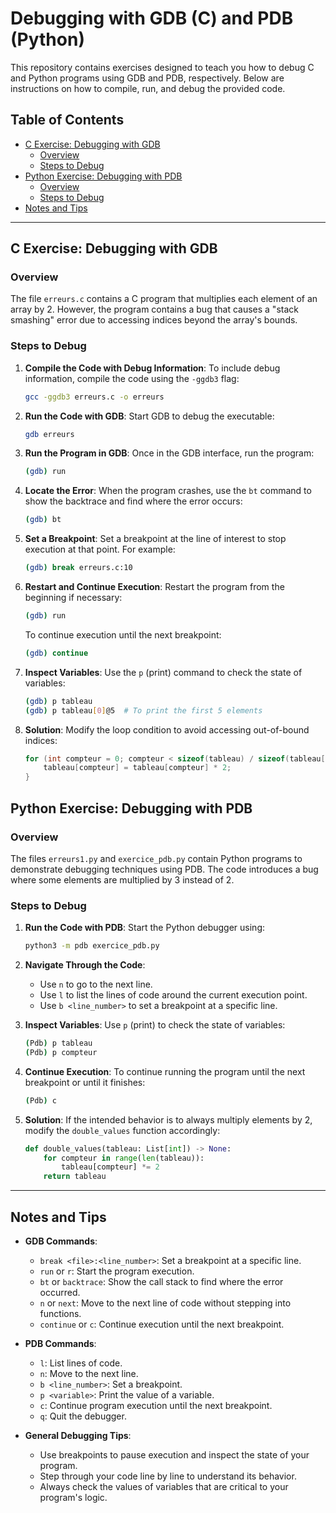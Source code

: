 # Debugging with GDB (C) and PDB (Python)

This repository contains exercises designed to teach you how to debug C and Python programs using GDB and PDB, respectively. Below are instructions on how to compile, run, and debug the provided code.

## Table of Contents

- [C Exercise: Debugging with GDB](#c-exercise-debugging-with-gdb)
  - [Overview](#overview)
  - [Steps to Debug](#steps-to-debug)
- [Python Exercise: Debugging with PDB](#python-exercise-debugging-with-pdb)
  - [Overview](#overview-1)
  - [Steps to Debug](#steps-to-debug-1)
- [Notes and Tips](#notes-and-tips)

---

## C Exercise: Debugging with GDB

### Overview

The file `erreurs.c` contains a C program that multiplies each element of an array by 2. However, the program contains a bug that causes a "stack smashing" error due to accessing indices beyond the array's bounds.

### Steps to Debug

1. **Compile the Code with Debug Information**:
   To include debug information, compile the code using the `-ggdb3` flag:
   ```bash
   gcc -ggdb3 erreurs.c -o erreurs
   ```

2. **Run the Code with GDB**:
   Start GDB to debug the executable:
   ```bash
   gdb erreurs
   ```

3. **Run the Program in GDB**:
   Once in the GDB interface, run the program:
   ```bash
   (gdb) run
   ```

4. **Locate the Error**:
   When the program crashes, use the `bt` command to show the backtrace and find where the error occurs:
   ```bash
   (gdb) bt
   ```

5. **Set a Breakpoint**:
   Set a breakpoint at the line of interest to stop execution at that point. For example:
   ```bash
   (gdb) break erreurs.c:10
   ```

6. **Restart and Continue Execution**:
   Restart the program from the beginning if necessary:
   ```bash
   (gdb) run
   ```

   To continue execution until the next breakpoint:
   ```bash
   (gdb) continue
   ```

7. **Inspect Variables**:
   Use the `p` (print) command to check the state of variables:
   ```bash
   (gdb) p tableau
   (gdb) p tableau[0]@5  # To print the first 5 elements
   ```

8. **Solution**:
   Modify the loop condition to avoid accessing out-of-bound indices:
   ```c
   for (int compteur = 0; compteur < sizeof(tableau) / sizeof(tableau[0]); compteur++) {
       tableau[compteur] = tableau[compteur] * 2;
   }
   ```

## Python Exercise: Debugging with PDB

### Overview

The files `erreurs1.py` and `exercice_pdb.py` contain Python programs to demonstrate debugging techniques using PDB. The code introduces a bug where some elements are multiplied by 3 instead of 2.

### Steps to Debug

1. **Run the Code with PDB**:
   Start the Python debugger using:
   ```bash
   python3 -m pdb exercice_pdb.py
   ```

2. **Navigate Through the Code**:
   - Use `n` to go to the next line.
   - Use `l` to list the lines of code around the current execution point.
   - Use `b <line_number>` to set a breakpoint at a specific line.

3. **Inspect Variables**:
   Use `p` (print) to check the state of variables:
   ```bash
   (Pdb) p tableau
   (Pdb) p compteur
   ```

4. **Continue Execution**:
   To continue running the program until the next breakpoint or until it finishes:
   ```bash
   (Pdb) c
   ```

5. **Solution**:
   If the intended behavior is to always multiply elements by 2, modify the `double_values` function accordingly:
   ```python
   def double_values(tableau: List[int]) -> None:
       for compteur in range(len(tableau)):
           tableau[compteur] *= 2
       return tableau
   ```

---

## Notes and Tips

- **GDB Commands**:
  - `break <file>:<line_number>`: Set a breakpoint at a specific line.
  - `run` or `r`: Start the program execution.
  - `bt` or `backtrace`: Show the call stack to find where the error occurred.
  - `n` or `next`: Move to the next line of code without stepping into functions.
  - `continue` or `c`: Continue execution until the next breakpoint.

- **PDB Commands**:
  - `l`: List lines of code.
  - `n`: Move to the next line.
  - `b <line_number>`: Set a breakpoint.
  - `p <variable>`: Print the value of a variable.
  - `c`: Continue program execution until the next breakpoint.
  - `q`: Quit the debugger.

- **General Debugging Tips**:
  - Use breakpoints to pause execution and inspect the state of your program.
  - Step through your code line by line to understand its behavior.
  - Always check the values of variables that are critical to your program's logic.

